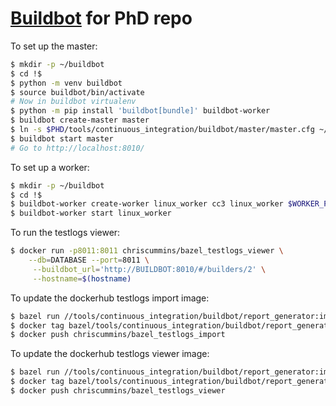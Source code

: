 # [Buildbot](https://buildbot.net/) for PhD repo

To set up the master:
```sh
$ mkdir -p ~/buildbot
$ cd !$
$ python -m venv buildbot
$ source buildbot/bin/activate
# Now in buildbot virtualenv
$ python -m pip install 'buildbot[bundle]' buildbot-worker
$ buildbot create-master master
$ ln -s $PHD/tools/continuous_integration/buildbot/master/master.cfg ~/buildbot/master/master.cfg
$ buildbot start master
# Go to http://localhost:8010/
```

To set up a worker:
```sh
$ mkdir -p ~/buildbot
$ cd !$
$ buildbot-worker create-worker linux_worker cc3 linux_worker $WORKER_PASSWORD
$ buildbot-worker start linux_worker
```

To run the testlogs viewer:

```sh
$ docker run -p8011:8011 chriscummins/bazel_testlogs_viewer \
    --db=DATABASE --port=8011 \
     --buildbot_url='http://BUILDBOT:8010/#/builders/2' \
     --hostname=$(hostname)
```

To update the dockerhub testlogs import image:

```sh
$ bazel run //tools/continuous_integration/buildbot/report_generator:image
$ docker tag bazel/tools/continuous_integration/buildbot/report_generator:report_generator_image chriscummins/bazel_testlogs_import
$ docker push chriscummins/bazel_testlogs_import
```

To update the dockerhub testlogs viewer image:

```sh
$ bazel run //tools/continuous_integration/buildbot/report_generator:image
$ docker tag bazel/tools/continuous_integration/buildbot/report_generator:image chriscummins/bazel_testlogs_viewer
$ docker push chriscummins/bazel_testlogs_viewer
```
